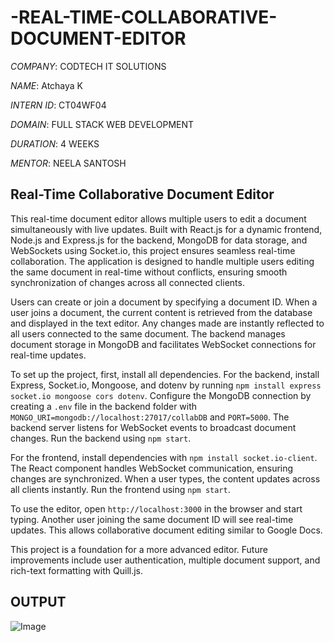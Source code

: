 # -REAL-TIME-COLLABORATIVE-DOCUMENT-EDITOR

*COMPANY*: CODTECH IT SOLUTIONS

*NAME*: Atchaya K

*INTERN ID*: CT04WF04

*DOMAIN*: FULL STACK WEB DEVELOPMENT

*DURATION*: 4 WEEKS

*MENTOR*: NEELA SANTOSH

## Real-Time Collaborative Document Editor  

This real-time document editor allows multiple users to edit a document simultaneously with live updates. Built with React.js for a dynamic frontend, Node.js and Express.js for the backend, MongoDB for data storage, and WebSockets using Socket.io, this project ensures seamless real-time collaboration. The application is designed to handle multiple users editing the same document in real-time without conflicts, ensuring smooth synchronization of changes across all connected clients.  

Users can create or join a document by specifying a document ID. When a user joins a document, the current content is retrieved from the database and displayed in the text editor. Any changes made are instantly reflected to all users connected to the same document. The backend manages document storage in MongoDB and facilitates WebSocket connections for real-time updates.  

To set up the project, first, install all dependencies. For the backend, install Express, Socket.io, Mongoose, and dotenv by running `npm install express socket.io mongoose cors dotenv`. Configure the MongoDB connection by creating a `.env` file in the backend folder with `MONGO_URI=mongodb://localhost:27017/collabDB` and `PORT=5000`. The backend server listens for WebSocket events to broadcast document changes. Run the backend using `npm start`.  

For the frontend, install dependencies with `npm install socket.io-client`. The React component handles WebSocket communication, ensuring changes are synchronized. When a user types, the content updates across all clients instantly. Run the frontend using `npm start`.  

To use the editor, open `http://localhost:3000` in the browser and start typing. Another user joining the same document ID will see real-time updates. This allows collaborative document editing similar to Google Docs.  

This project is a foundation for a more advanced editor. Future improvements include user authentication, multiple document support, and rich-text formatting with Quill.js.   

## OUTPUT

![Image](https://github.com/user-attachments/assets/01a7d097-059f-4391-aed9-20929d89479f)
